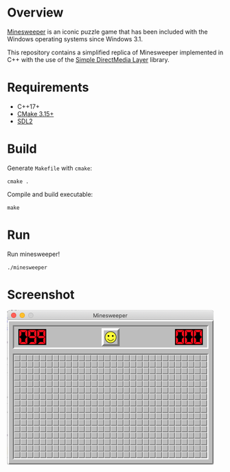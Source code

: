 # Overview

[Minesweeper](https://en.wikipedia.org/wiki/Microsoft_Minesweeper) is an iconic puzzle game 
that has been included with the Windows operating systems since Windows 3.1.

This repository contains a simplified replica of Minesweeper implemented in C++ 
with the use of the [Simple DirectMedia Layer](https://www.libsdl.org/) library.

# Requirements
* C++17+
* [CMake 3.15+](https://cmake.org/)
* [SDL2](https://www.libsdl.org/)

# Build    

Generate `Makefile` with `cmake`:
```$bash
cmake .
```

Compile and build executable:
```$bash
make
```

# Run

Run minesweeper!
```$bash
./minesweeper
```

# Screenshot

![Screenshot](screenshot.png)